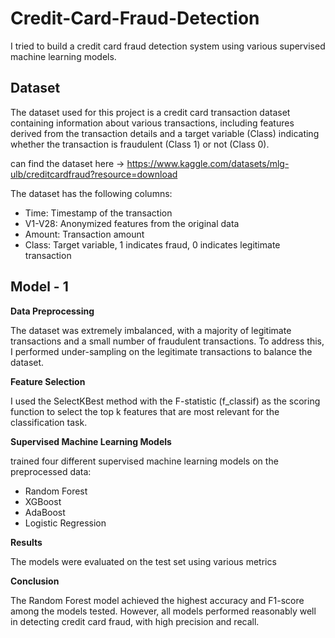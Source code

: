 # Credit-Card-Fraud-Detection

I tried to build a credit card fraud detection system using various supervised machine learning models.

## Dataset

The dataset used for this project is a credit card transaction dataset containing information about various transactions, including features derived from the transaction details and a target variable (Class) indicating whether the transaction is fraudulent (Class 1) or not (Class 0).

can find the dataset here -> https://www.kaggle.com/datasets/mlg-ulb/creditcardfraud?resource=download

The dataset has the following columns:
- Time: Timestamp of the transaction
- V1-V28: Anonymized features from the original data
- Amount: Transaction amount
- Class: Target variable, 1 indicates fraud, 0 indicates legitimate transaction


## Model - 1


 **Data Preprocessing**

The dataset was extremely imbalanced, with a majority of legitimate transactions and a small number of fraudulent transactions. To address this, I performed under-sampling on the legitimate transactions to balance the dataset.

**Feature Selection**

I used the SelectKBest method with the F-statistic (f_classif) as the scoring function to select the top k features that are most relevant for the classification task.

**Supervised Machine Learning Models**

trained four different supervised machine learning models on the preprocessed data:
- Random Forest 
- XGBoost
- AdaBoost
- Logistic Regression

**Results**

The models were evaluated on the test set using various metrics


**Conclusion**

The Random Forest model achieved the highest accuracy and F1-score among the models tested. However, all models performed reasonably well in detecting credit card fraud, with high precision and recall.


